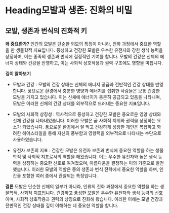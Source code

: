 # Heading모발과 생존: 진화의 비밀

## 모발, 생존과 번식의 진화적 키

**왜 중요한가?** 
인간의 모발은 단순한 외모의 특징이 아니라, 진화 과정에서 중요한 역할을 한 생물학적 지표입니다. 풍성하고 건강한 모발은 우수한 유전자와 강한 생식 능력을 상징하며, 이는 종족의 생존과 번식에 결정적인 기여를 합니다. 모발의 건강은 신체의 에너지 상태와 건강을 반영하고, 이는 사회적 상호작용과 권력 구조에도 영향을 미칩니다. 

**깊이 알아보기** 
- 모발과 건강 : 모발의 건강 상태는 신체의 에너지 공급과 전반적인 건강 상태를 반영합니다. 풍요로운 환경에서 충분한 영양과 에너지를 섭취한 사람들은 보통 건강한 모발을 가지고 있습니다. 이는 신체에 에너지가 충분히 공급되고 있음을 나타내며, 모발은 이러한 신체의 건강 상태를 외부적으로 드러내는 중요한 지표입니다. 

- 모발의 사회적 상징성 : 역사적으로 풍성하고 건강한 모발은 풍요로운 영양 상태와 신체 건강을 나타내었습니다. 이러한 모발은 곧 사회적 지위와 권력을 상징하는 요소가 되었습니다. 풍요로운 환경에서 잘 먹고 건강하게 성장한 개인은 복잡하고 화려한 헤어스타일을 통해 자신의 풍부함과 영향력을 외부적으로 나타내는 수단으로 사용하였습니다. 

- 유전자 보존의 지표 : 건강한 모발은 유전자 보존과 번식에 중요한 역할을 하는 생물학적 및 사회적 지표로서의 역할을 해왔습니다. 이는 우수한 유전자와 높은 생식 능력을 상징하는 중요한 신호로 여겨졌으며, 아름다움을 결정하는 미의 기준으로 발전했습니다. 이러한 모발의 역할은 종의 생존과 번식 전략에서 중요한 역할을 하며, 인간을 포함한 여러 종에서 관찰되는 특징입니다. 

**결론** 
모발은 단순한 신체의 일부가 아니라, 인류의 진화 과정에서 중요한 역할을 하는 생물학적, 사회적 지표입니다. 건강하고 풍성한 모발은 우수한 유전자와 생식 능력의 신호이며, 사회적 상호작용과 권력의 상징으로 진화해 왔습니다. 이러한 이해는 모발 건강과 전반적인 건강 상태를 깊이 이해하는 데 중요한 역할을 합니다.
<!--stackedit_data:
eyJoaXN0b3J5IjpbMTc0Njk3MjAzOSwxNjIwMzA5OTM4LC0yMD
E5Mzg1MjEyLDE2MjAzMDk5MzhdfQ==
-->